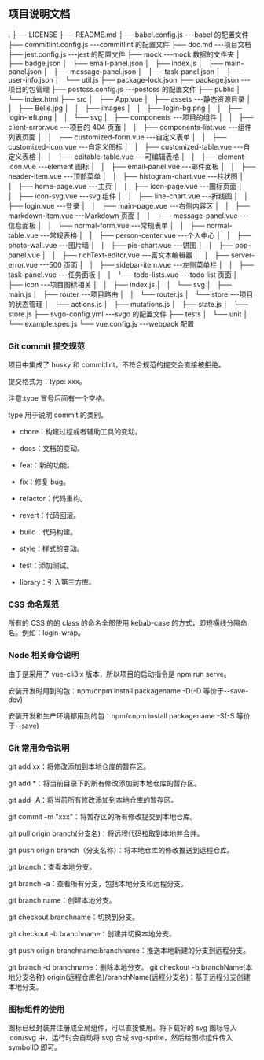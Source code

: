 ## 项目说明文档

.
├── LICENSE
├── README.md
├── babel.config.js ---babel 的配置文件
├── commitlint.config.js ---commitlint 的配置文件
├── doc.md ---项目文档
├── jest.config.js ---jest 的配置文件
├── mock ---mock 数据的文件夹
│   ├── badge.json
│   ├── email-panel.json
│   ├── index.js
│   ├── main-panel.json
│   ├── message-panel.json
│   ├── task-panel.json
│   ├── user-info.json
│   └── util.js
├── package-lock.json
├── package.json ---项目的包管理
├── postcss.config.js ---postcss 的配置文件
├── public
│   └── index.html
├── src
│   ├── App.vue
│   ├── assets ---静态资源目录
│   │   ├── Belle.jpg
│   │   ├── images
│   │   ├── login-bg.png
│   │   ├── login-left.png
│   │   └── svg
│   ├── components ---项目的组件
│   │   ├── client-error.vue ---项目的 404 页面
│   │   ├── components-list.vue ---组件列表页面
│   │   ├── customized-form.vue ---自定义表单
│   │   ├── customized-icon.vue ---自定义图标
│   │   ├── customized-table.vue ---自定义表格
│   │   ├── editable-table.vue ---可编辑表格
│   │   ├── element-icon.vue ---element 图标
│   │   ├── email-panel.vue ---邮件面板
│   │   ├── header-item.vue ---顶部菜单
│   │   ├── histogram-chart.vue ---柱状图
│   │   ├── home-page.vue ---主页
│   │   ├── icon-page.vue ---图标页面
│   │   ├── icon-svg.vue ---svg 组件
│   │   ├── line-chart.vue ---折线图
│   │   ├── login.vue ---登录
│   │   ├── main-page.vue ---右侧内容区
│   │   ├── markdown-item.vue ---Markdown 页面
│   │   ├── message-panel.vue ---信息面板
│   │   ├── normal-form.vue ---常规表单
│   │   ├── normal-table.vue ---常规表格
│   │   ├── person-center.vue ---个人中心
│   │   ├── photo-wall.vue ---图片墙
│   │   ├── pie-chart.vue ---饼图
│   │   ├── pop-panel.vue
│   │   ├── richText-editor.vue ---富文本编辑器
│   │   ├── server-error.vue ---500 页面
│   │   ├── sidebar-item.vue ---左侧菜单栏
│   │   ├── task-panel.vue ---任务面板
│   │   └── todo-lists.vue ---todo list 页面
│   ├── icon ---项目图标相关
│   │   ├── index.js
│   │   └── svg
│   ├── main.js
│   ├── router ---项目路由
│   │   └── router.js
│   └── store ---项目的状态管理
│   ├── actions.js
│   ├── mutations.js
│   ├── state.js
│   └── store.js
├── svgo-config.yml ---svgo 的配置文件
├── tests
│   └── unit
│   └── example.spec.js
└── vue.config.js ---webpack 配置

### Git commit 提交规范

项目中集成了 husky 和 commitlint，不符合规范的提交会直接被拒绝。

提交格式为：type: xxx。

注意:type 冒号后面有一个空格。

type 用于说明 commit 的类别。

- chore：构建过程或者辅助工具的变动。

- docs：文档的变动。

- feat：新的功能。

- fix：修复 bug。

- refactor：代码重构。

- revert：代码回滚。

- build：代码构建。

- style：样式的变动。

- test：添加测试。

- library：引入第三方库。

### CSS 命名规范

所有的 CSS 的的 class 的命名全部使用 kebab-case 的方式，即短横线分隔命名。例如：login-wrap。

### Node 相关命令说明

由于是采用了 vue-cli3.x 版本，所以项目的启动指令是 npm run serve。

安装开发时用到的包：npm/cnpm install packagename -D(-D 等价于--save-dev)

安装开发和生产环境都用到的包：npm/cnpm install packagename -S(-S 等价于--save)

### Git 常用命令说明

git add xx：将修改添加到本地仓库的暂存区。

git add \*：将当前目录下的所有修改添加到本地仓库的暂存区。

git add -A：将当前所有修改添加到本地仓库的暂存区。

git commit -m "xxx"：将暂存区的所有修改提交到本地仓库。

git pull origin branch(分支名)：将远程代码拉取到本地并合并。

git push origin branch（分支名称）：将本地仓库的修改推送到远程仓库。

git branch：查看本地分支。

git branch -a：查看所有分支，包括本地分支和远程分支。

git branch name：创建本地分支。

git checkout branchname：切换到分支。

git checkout -b branchname：创建并切换本地分支。

git push origin branchname:branchname：推送本地新建的分支到远程分支。

git branch -d branchname：删除本地分支。
git checkout -b branchName(本地分支名称) origin(远程仓库名)/branchName(远程分支名)：基于远程分支创建本地分支。

### 图标组件的使用

图标已经封装并注册成全局组件，可以直接使用。将下载好的 svg 图标导入 icon/svg 中，运行时会自动将 svg 合成 svg-sprite，然后给图标组件传入 symbolID 即可。
